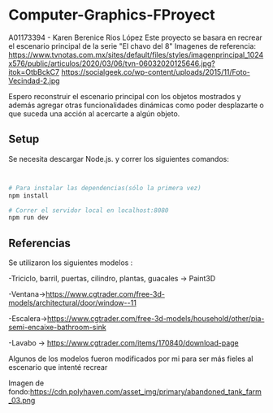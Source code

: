 # Computer-Graphics-FProyect
A01173394 - Karen Berenice Rios López
Este proyecto se basara en recrear el escenario principal de la serie "El chavo del 8"
Imagenes de referencia:
https://www.tvnotas.com.mx/sites/default/files/styles/imagenprincipal_1024x576/public/articulos/2020/03/06/tvn-06032020125646.jpg?itok=OtbBckC7
https://socialgeek.co/wp-content/uploads/2015/11/Foto-Vecindad-2.jpg

Espero reconstruir el escenario principal con los objetos mostrados y además agregar otras funcionalidades dinámicas como poder desplazarte o que suceda una acción al acercarte a algún objeto.
## Setup
Se necesita descargar Node.js. y correr los siguientes comandos:

```python


# Para instalar las dependencias(sólo la primera vez)
npm install

# Correr el servidor local en localhost:8080
npm run dev

```

## Referencias
Se utilizaron los siguientes modelos :

  -Triciclo, barril, puertas, cilindro, plantas, guacales -> Paint3D
  
  -Ventana->https://www.cgtrader.com/free-3d-models/architectural/door/window--11
  
  -Escalera->https://www.cgtrader.com/free-3d-models/household/other/pia-semi-encaixe-bathroom-sink
  
  -Lavabo -> https://www.cgtrader.com/items/170840/download-page
  
 Algunos de los modelos fueron modificados por mi para ser más fieles al escenario que intenté recrear
 
 
 Imagen de fondo:https://cdn.polyhaven.com/asset_img/primary/abandoned_tank_farm_03.png
  
